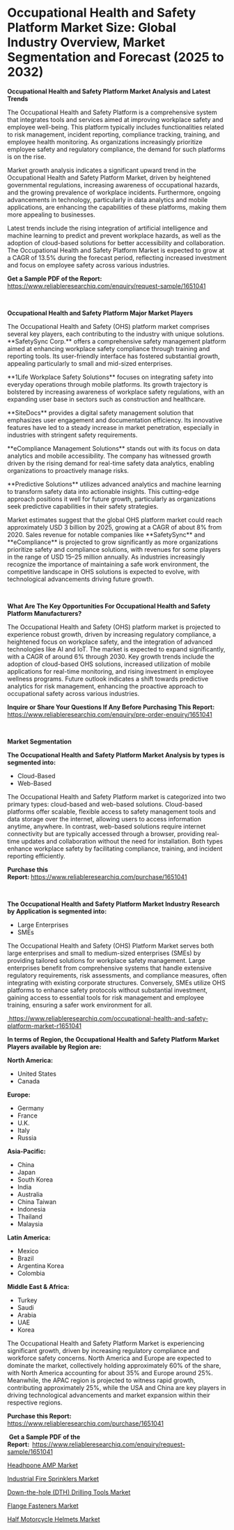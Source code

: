 <p><h1>Occupational Health and Safety Platform Market Size: Global Industry Overview, Market Segmentation and Forecast (2025 to 2032)</h1></p><p><strong>Occupational Health and Safety Platform Market Analysis and Latest Trends</strong></p>
<p><p>The Occupational Health and Safety Platform is a comprehensive system that integrates tools and services aimed at improving workplace safety and employee well-being. This platform typically includes functionalities related to risk management, incident reporting, compliance tracking, training, and employee health monitoring. As organizations increasingly prioritize employee safety and regulatory compliance, the demand for such platforms is on the rise.</p><p>Market growth analysis indicates a significant upward trend in the Occupational Health and Safety Platform Market, driven by heightened governmental regulations, increasing awareness of occupational hazards, and the growing prevalence of workplace incidents. Furthermore, ongoing advancements in technology, particularly in data analytics and mobile applications, are enhancing the capabilities of these platforms, making them more appealing to businesses.</p><p>Latest trends include the rising integration of artificial intelligence and machine learning to predict and prevent workplace hazards, as well as the adoption of cloud-based solutions for better accessibility and collaboration. The Occupational Health and Safety Platform Market is expected to grow at a CAGR of 13.5% during the forecast period, reflecting increased investment and focus on employee safety across various industries.</p></p>
<p><strong>Get a Sample PDF of the Report:&nbsp;</strong> <a href="https://www.reliableresearchiq.com/enquiry/request-sample/1651041?utm_campaign=3116&utm_medium=2&utm_source=Github&utm_content=ia&utm_term=23032025&utm_id=occupational-health-and-safety-platform">https://www.reliableresearchiq.com/enquiry/request-sample/1651041</a></p>
<p>&nbsp;</p>
<p><strong>Occupational Health and Safety Platform Major Market Players</strong></p>
<p><p>The Occupational Health and Safety (OHS) platform market comprises several key players, each contributing to the industry with unique solutions. **SafetySync Corp.** offers a comprehensive safety management platform aimed at enhancing workplace safety compliance through training and reporting tools. Its user-friendly interface has fostered substantial growth, appealing particularly to small and mid-sized enterprises.</p><p>**1Life Workplace Safety Solutions** focuses on integrating safety into everyday operations through mobile platforms. Its growth trajectory is bolstered by increasing awareness of workplace safety regulations, with an expanding user base in sectors such as construction and healthcare.</p><p>**SiteDocs** provides a digital safety management solution that emphasizes user engagement and documentation efficiency. Its innovative features have led to a steady increase in market penetration, especially in industries with stringent safety requirements.</p><p>**eCompliance Management Solutions** stands out with its focus on data analytics and mobile accessibility. The company has witnessed growth driven by the rising demand for real-time safety data analytics, enabling organizations to proactively manage risks.</p><p>**Predictive Solutions** utilizes advanced analytics and machine learning to transform safety data into actionable insights. This cutting-edge approach positions it well for future growth, particularly as organizations seek predictive capabilities in their safety strategies.</p><p>Market estimates suggest that the global OHS platform market could reach approximately USD 3 billion by 2025, growing at a CAGR of about 8% from 2020. Sales revenue for notable companies like **SafetySync** and **eCompliance** is projected to grow significantly as more organizations prioritize safety and compliance solutions, with revenues for some players in the range of USD 15–25 million annually. As industries increasingly recognize the importance of maintaining a safe work environment, the competitive landscape in OHS solutions is expected to evolve, with technological advancements driving future growth.</p></p>
<p>&nbsp;</p>
<p><strong>What Are The Key Opportunities For Occupational Health and Safety Platform Manufacturers?</strong></p>
<p><p>The Occupational Health and Safety (OHS) platform market is projected to experience robust growth, driven by increasing regulatory compliance, a heightened focus on workplace safety, and the integration of advanced technologies like AI and IoT. The market is expected to expand significantly, with a CAGR of around 6% through 2030. Key growth trends include the adoption of cloud-based OHS solutions, increased utilization of mobile applications for real-time monitoring, and rising investment in employee wellness programs. Future outlook indicates a shift towards predictive analytics for risk management, enhancing the proactive approach to occupational safety across various industries.</p></p>
<p><strong>Inquire or Share Your Questions If Any Before Purchasing This Report:</strong> <a href="https://www.reliableresearchiq.com/enquiry/pre-order-enquiry/1651041?utm_campaign=3116&utm_medium=2&utm_source=Github&utm_content=ia&utm_term=23032025&utm_id=occupational-health-and-safety-platform">https://www.reliableresearchiq.com/enquiry/pre-order-enquiry/1651041</a></p>
<p>&nbsp;</p>
<p><strong>Market Segmentation</strong></p>
<p><strong>The Occupational Health and Safety Platform Market Analysis by types is segmented into:</strong></p>
<p><ul><li>Cloud-Based</li><li>Web-Based</li></ul></p>
<p><p>The Occupational Health and Safety Platform market is categorized into two primary types: cloud-based and web-based solutions. Cloud-based platforms offer scalable, flexible access to safety management tools and data storage over the internet, allowing users to access information anytime, anywhere. In contrast, web-based solutions require internet connectivity but are typically accessed through a browser, providing real-time updates and collaboration without the need for installation. Both types enhance workplace safety by facilitating compliance, training, and incident reporting efficiently.</p></p>
<p><strong>Purchase this Report:&nbsp;</strong><a href="https://www.reliableresearchiq.com/purchase/1651041?utm_campaign=3116&utm_medium=2&utm_source=Github&utm_content=ia&utm_term=23032025&utm_id=occupational-health-and-safety-platform">https://www.reliableresearchiq.com/purchase/1651041</a></p>
<p>&nbsp;</p>
<p><strong>The Occupational Health and Safety Platform Market Industry Research by Application is segmented into:</strong></p>
<p><ul><li>Large Enterprises</li><li>SMEs</li></ul></p>
<p><p>The Occupational Health and Safety (OHS) Platform Market serves both large enterprises and small to medium-sized enterprises (SMEs) by providing tailored solutions for workplace safety management. Large enterprises benefit from comprehensive systems that handle extensive regulatory requirements, risk assessments, and compliance measures, often integrating with existing corporate structures. Conversely, SMEs utilize OHS platforms to enhance safety protocols without substantial investment, gaining access to essential tools for risk management and employee training, ensuring a safer work environment for all.</p></p>
<p><a href="https://www.reliableresearchiq.com/occupational-health-and-safety-platform-market-r1651041?utm_campaign=3116&utm_medium=2&utm_source=Github&utm_content=ia&utm_term=23032025&utm_id=occupational-health-and-safety-platform">&nbsp;https://www.reliableresearchiq.com/occupational-health-and-safety-platform-market-r1651041</a></p>
<p><strong>In terms of Region, the Occupational Health and Safety Platform Market Players available by Region are:</strong></p>
<p>
    <p> <strong> North America: </strong>
        <ul>
            <li>United States</li>
            <li>Canada</li>
        </ul>
        </p> 
    <p> <strong> Europe: </strong>
        <ul>
            <li>Germany</li>
            <li>France</li>
            <li>U.K.</li>
            <li>Italy</li>
            <li>Russia</li>
        </ul>
        </p> 
    <p> <strong> Asia-Pacific: </strong>
        <ul>
            <li>China</li>
            <li>Japan</li>
            <li>South Korea</li>
            <li>India</li>
            <li>Australia</li>
            <li>China Taiwan</li>
            <li>Indonesia</li>
            <li>Thailand</li>
            <li>Malaysia</li>
        </ul>
        </p> 
    <p> <strong> Latin America: </strong>
        <ul>
            <li>Mexico</li>
            <li>Brazil</li>
            <li>Argentina Korea</li>
            <li>Colombia</li>
        </ul>
        </p> 
    <p> <strong> Middle East & Africa: </strong>
        <ul>
            <li>Turkey</li>
            <li>Saudi</li>
            <li>Arabia</li>
            <li>UAE</li>
            <li>Korea</li>
        </ul>
    </p>
    </p>
<p><p>The Occupational Health and Safety Platform Market is experiencing significant growth, driven by increasing regulatory compliance and workforce safety concerns. North America and Europe are expected to dominate the market, collectively holding approximately 60% of the share, with North America accounting for about 35% and Europe around 25%. Meanwhile, the APAC region is projected to witness rapid growth, contributing approximately 25%, while the USA and China are key players in driving technological advancements and market expansion within their respective regions.</p></p>
<p><strong>Purchase this Report: </strong><a href="https://www.reliableresearchiq.com/purchase/1651041?utm_campaign=3116&utm_medium=2&utm_source=Github&utm_content=ia&utm_term=23032025&utm_id=occupational-health-and-safety-platform">https://www.reliableresearchiq.com/purchase/1651041</a></p>
<p>&nbsp;<strong>Get a Sample PDF of the Report:&nbsp;&nbsp;</strong><a href="https://www.reliableresearchiq.com/enquiry/request-sample/1651041?utm_campaign=3116&utm_medium=2&utm_source=Github&utm_content=ia&utm_term=23032025&utm_id=occupational-health-and-safety-platform">https://www.reliableresearchiq.com/enquiry/request-sample/1651041</a></p>
<p><strong></strong></p>
<p><p><a href="https://www.linkedin.com/pulse/sales-channel-penetration-analysis-headhpone-amp-market-neohe?utm_campaign=3116&utm_medium=2&utm_source=Github&utm_content=ia&utm_term=23032025&utm_id=occupational-health-and-safety-platform">Headhpone AMP Market</a></p><p><a href="https://www.linkedin.com/pulse/growth-forecast-industrial-fire-sprinklers-market-5-cagr-hsade?utm_campaign=3116&utm_medium=2&utm_source=Github&utm_content=ia&utm_term=23032025&utm_id=occupational-health-and-safety-platform">Industrial Fire Sprinklers Market</a></p><p><a href="https://github.com/shirlantosx7/Market-Research-Report-List-1/blob/main/down-the-hole-dth-drilling-tools-market.md?utm_campaign=3116&utm_medium=2&utm_source=Github&utm_content=ia&utm_term=23032025&utm_id=occupational-health-and-safety-platform">Down-the-hole (DTH) Drilling Tools Market</a></p><p><a href="https://www.linkedin.com/pulse/flange-fasteners-market-size-growth-type-application-region-qd3fe?utm_campaign=3116&utm_medium=2&utm_source=Github&utm_content=ia&utm_term=23032025&utm_id=occupational-health-and-safety-platform">Flange Fasteners Market</a></p><p><a href="https://www.linkedin.com/pulse/half-motorcycle-helmets-market-size-estimated-cagr-133-from-qgdme?utm_campaign=3116&utm_medium=2&utm_source=Github&utm_content=ia&utm_term=23032025&utm_id=occupational-health-and-safety-platform">Half Motorcycle Helmets Market</a></p></p>
